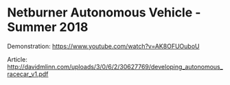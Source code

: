 # Netburner Autonomous Vehicle - Summer 2018
Demonstration: https://www.youtube.com/watch?v=AK8OFUOuboU

Article: http://davidmlinn.com/uploads/3/0/6/2/30627769/developing_autonomous_racecar_v1.pdf
